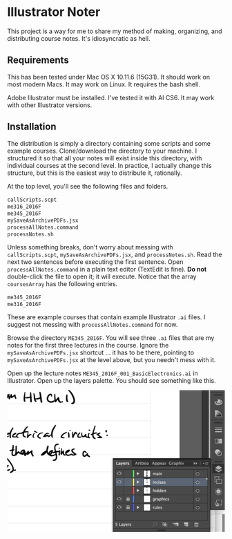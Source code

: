 # Illustrator Noter

This project is a way for me to share my method of making, organizing, and distributing course notes. It's idiosyncratic as hell.

## Requirements

This has been tested under Mac OS X 10.11.6 (15G31). It should work on most modern Macs. It may work on Linux. It requires the bash shell.

Adobe Illustrator must be installed. I've tested it with AI CS6. It may work with other Illustrator versions.

## Installation

The distribution is simply a directory containing some scripts and some example courses. Clone/download the directory to your machine. I structured it so that all your notes will exist inside this directory, with individual courses at the second level. In practice, I actually change this structure, but this is the easiest way to distribute it, rationally.

At the top level, you'll see the following files and folders.

    callScripts.scpt
    me316_2016F
    me345_2016F
    mySaveAsArchivePDFs.jsx
    processAllNotes.command
    processNotes.sh

Unless something breaks, don't worry about messing with `callScripts.scpt`, `mySaveAsArchivePDFs.jsx`, and `processNotes.sh`. Read the next two sentences before executing the first sentence. Open `processAllNotes.command` in a plain text editor (TextEdit is fine). **Do not** double-click the file to open it; it will execute. Notice that the array `coursesArray` has the following entries.

    me345_2016F
    me316_2016F

These are example courses that contain example Illustrator `.ai` files. I suggest not messing with `processAllNotes.command` for now.

Browse the directory `ME345_2016F`. You will see three `.ai` files that are my notes for the first three lectures in the course. Ignore the `mySaveAsArchivePDFs.jsx` shortcut ... it has to be there, pointing to `mySaveAsArchivePDFs.jsx` at the level above, but you needn't mess with it.

Open up the lecture notes `ME345_2016F_001_BasicElectronics.ai` in Illustrator. Open up the layers palette. You should see something like this.

![layers](.readme/layers.png)

